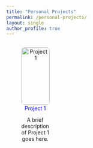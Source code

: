 ```yaml
---
title: "Personal Projects"
permalink: /personal-projects/
layout: single
author_profile: true    
---
```


<div class="gallery" style="display: grid; grid-template-columns: repeat(4, 1fr); gap: 16px;">
  <figure style="text-align: center;">
    <img src="/assets/images/taiwan.JPG" alt="Project 1" style="width: 100%; height: auto; border: 1px solid #ddd; border-radius: 8px;">
    <figcaption>
      <a href="https://google.com" target="_blank" style="text-decoration: none; color: blue;">Project 1</a>
    </figcaption>
    <p>A brief description of Project 1 goes here.</p>
  </figure>
